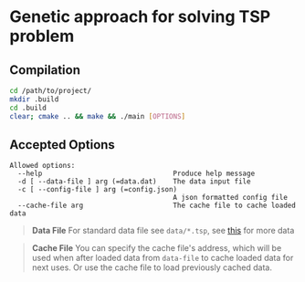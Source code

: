 # Genetic approach for solving TSP problem

Compilation
---
```BASH
cd /path/to/project/
mkdir .build
cd .build
clear; cmake .. && make && ./main [OPTIONS]
```

Accepted Options
---
```
Allowed options:
  --help                                Produce help message
  -d [ --data-file ] arg (=data.dat)    The data input file
  -c [ --config-file ] arg (=config.json)
                                        A json formatted config file
  --cache-file arg                      The cache file to cache loaded data
```
> **Data File** For standard data file see `data/*.tsp`, see [this](http://www.math.uwaterloo.ca/tsp/index.html) for more data

> **Cache File** You can specify the cache file's address, which will be used when after loaded data from `data-file`
to cache loaded data for next uses. Or use the cache file to load previously cached data.
